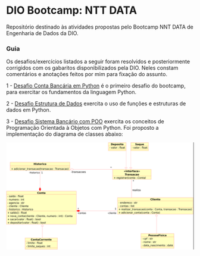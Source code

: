 # DIO Bootcamp: NTT DATA

Repositório destinado às atividades propostas pelo Bootcamp NNT DATA de Engenharia de Dados da DIO.

### Guia

Os desafios/exercícios listados a seguir foram resolvidos e posteriormente corrigidos com os gabaritos disponibilizados pela DIO. Neles constam comentários e anotações feitos por mim para fixação do assunto.

1 - [Desafio Conta Bancária em Python](Desafio1-Conta_bancaria/desafio1.py.py) é o primeiro desafio do bootcamp, para exercitar os fundamentos da linguagem Python.

2 - [Desafio Estrutura de Dados](Desafio2_ED/desafio2.py) exercita o uso de funções e estruturas de dados em Python.

3 - [Desafio Sistema Bancário com POO](Desafio3-Sistema_bancario_POO/desafio3.py) exercita os conceitos de Programação Orientada à Objetos com Python. Foi proposto a implementação do diagrama de classes abaixo:

![classes_desafio3](Desafio3-Sistema_bancario_POO/Trilha_Python-desafio.png)

